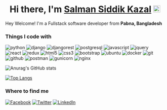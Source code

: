 <h1 align="center">Hi there, I'm <a href="https://www.blackcater.win/" target="_blank">Salman Siddik Kazal</a> <img
src="https://github.com/blackcater/blackcater/raw/main/images/Hi.gif" height="22" /></h1>

<!-- [![Commits Badge](https://badges.pufler.dev/commits/monthly/ssKazal)](https://badges.pufler.dev) -->


<p>Hey Welcome! I'm a Fullstack software developer from <b>Pabna, Bangladesh</b></p>
<h3>Things I code with</h3>

<p>
  <img alt="python" src="https://img.shields.io/badge/python-3670A0?style=for-the-badge&logo=python&logoColor=ffdd54" />
  <img alt="django" src="https://img.shields.io/badge/django-%23092E20.svg?style=for-the-badge&logo=django&logoColor=white" />
  <img alt="djangorest" src="https://img.shields.io/badge/DJANGO-REST-ff1709?style=for-the-badge&logo=django&logoColor=white&color=ff1709&labelColor=gray" />
  <img alt="postgresql" src="https://img.shields.io/badge/postgres-%23316192.svg?style=for-the-badge&logo=postgresql&logoColor=white" />
  
  <img alt="javascript" src="https://img.shields.io/badge/javascript-%23323330.svg?style=for-the-badge&logo=javascript&logoColor=%23F7DF1E" />
  <img alt="jquery" src="https://img.shields.io/badge/jquery-%230769AD.svg?style=for-the-badge&logo=jquery&logoColor=white" />
  <img alt="react" src="https://img.shields.io/badge/react-%2320232a.svg?style=for-the-badge&logo=react&logoColor=%2361DAFB" />
  <img alt="redux" src="https://img.shields.io/badge/redux-%23593d88.svg?style=for-the-badge&logo=redux&logoColor=white" />
  <img alt="html5" src="https://img.shields.io/badge/html5-%23E34F26.svg?style=for-the-badge&logo=html5&logoColor=white" />
  <img alt="css3" src="https://img.shields.io/badge/css3-%231572B6.svg?style=for-the-badge&logo=css3&logoColor=white" />
  <img alt="bootstrap" src="https://img.shields.io/badge/bootstrap-%23563D7C.svg?style=for-the-badge&logo=bootstrap&logoColor=white" />
  
  <img alt="ubuntu" src="https://img.shields.io/badge/Ubuntu-E95420?style=for-the-badge&logo=ubuntu&logoColor=white" />
  <img alt="docker" src="https://img.shields.io/badge/docker-%230db7ed.svg?style=for-the-badge&logo=docker&logoColor=white" />
  <img alt="git" src="https://img.shields.io/badge/git-%23F05033.svg?style=for-the-badge&logo=git&logoColor=white" />
  <img alt="github" src="https://img.shields.io/badge/github-%23121011.svg?style=for-the-badge&logo=github&logoColor=white" />
  <img alt="postman" src="https://img.shields.io/badge/Postman-FF6C37?style=for-the-badge&logo=postman&logoColor=white" />
  
  <img alt="gunicorn" src="https://img.shields.io/badge/gunicorn-%298729.svg?style=for-the-badge&logo=gunicorn&logoColor=white" />
  <img alt="nginx" src="https://img.shields.io/badge/nginx-%23009639.svg?style=for-the-badge&logo=nginx&logoColor=white" />
</p>

![Anurag's GitHub stats](https://github-readme-stats.vercel.app/api?username=ssKazal&count_private=true&show_icons=true&theme=radical)

[![Top Langs](https://github-readme-stats.vercel.app/api/top-langs/?username=ssKazal&layout=compact)](https://github.com/anuraghazra/github-readme-stats)

<h3>Where to find me</h3>
<p><a href="https://www.facebook.com/salmansiddik.kazal/" target="_blank"><img alt="Facebook" src="https://img.shields.io/badge/facebook-%230077B5.svg?&style=for-the-badge&logo=facebook&logoColor=white" /></a> <a href="https://twitter.com/S_S_Kazal" target="_blank"><img alt="Twitter" src="https://img.shields.io/badge/twitter-%231DA1F2.svg?&style=for-the-badge&logo=twitter&logoColor=white" /></a> <a href="https://www.linkedin.com/in/md-salman-siddik-kazal-9b84b5200/" target="_blank"><img alt="LinkedIn" src="https://img.shields.io/badge/linkedin-%230077B5.svg?&style=for-the-badge&logo=linkedin&logoColor=white" /></a>
</p>





